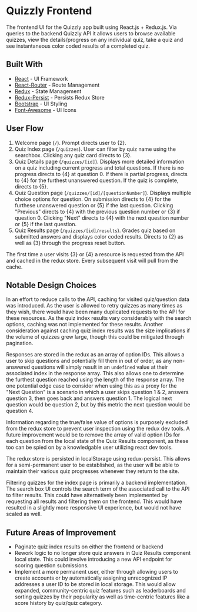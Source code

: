 # Quizzly Frontend

The frontend UI for the Quizzly app built using React.js + Redux.js. Via queries to the backend Quizzly API it allows users to browse available quizzes, view the details/progress on any individual quiz, take a quiz and see instantaneous color coded results of a completed quiz.

## Built With

- [React](https://reactjs.org/docs/getting-started.html) - UI Framework
- [React-Router](https://reactrouter.com/) - Route Management
- [Redux](https://redux.js.org/) - State Management
- [Redux-Persist](https://www.npmjs.com/package/redux-persist) - Persists Redux Store
- [Bootstrap](https://getbootstrap.com/docs/4.5/getting-started/introduction/) - UI Styling
- [Font-Awesome](https://fontawesome.com/) - UI Icons

## User Flow

1. Welcome page (`/`). Prompt directs user to {2}.
2. Quiz Index page (`/quizzes`). User can filter by quiz name using the searchbox. Clicking any quiz card directs to {3}.
3. Quiz Details page (`/quizzes/[id]`). Displays more detailed information on a quiz including current progress and total questions. If there is no progress directs to {4} at question 0. If there is partial progress, directs to {4} for the furthest unanswered question. If the quiz is complete, directs to {5}.
4. Quiz Question page (`/quizzes/[id]/[questionNumber]`). Displays multiple choice options for question. On submission directs to {4} for the furthese unanswered question or {5} if the last question. Clicking "Previous" directs to {4} with the previous question number or {3} if question 0. Clicking "Next" directs to {4} with the next question number or {5} if the last question.
5. Quiz Results page (`/quizzes/[id]/results`). Grades quiz based on submitted answers and displays color coded results. Directs to {2} as well as {3} through the progress reset button.

The first time a user visits {3} or {4} a resource is requested from the API and cached in the redux store. Every subsequent visit will pull from the cache.

## Notable Design Choices

In an effort to reduce calls to the API, caching for visited quiz/question data was introduced. As the user is allowed to retry quizzes as many times as they wish, there would have been many duplicated requests to the API for these resources. As the quiz index results vary considerably with the search options, caching was not implemented for these results. Another consideration against caching quiz index results was the size implications if the volume of quizzes grew large, though this could be mitigated through pagination.

Responses are stored in the redux as an array of option IDs. This allows a user to skip questions and potentially fill them in out of order, as any non-answered questions will simply result in an `undefined` value at their associated index in the response array. This also allows one to determine the furthest question reached using the length of the response array. The one potential edge case to consider when using this as a proxy for the "Next Question" is a scenario in which a user skips question 1 & 2, answers question 3, then goes back and answers question 1. The logical next question would be question 2, but by this metric the next question would be question 4.

Information regarding the true/false value of options is purposely excluded from the redux store to prevent user inspection using the redux dev tools. A future improvement would be to remove the array of valid option IDs for each question from the local state of the Quiz Results component, as these too can be spied on by a knowledgable user utilizing react dev tools.

The redux store is persisted in localStorage using redux-persist. This allows for a semi-permanent user to be established, as the user will be able to maintain their various quiz progresses whenever they return to the site.

Filtering quizzes for the index page is primarily a backend implementation. The search box UI controls the search term of the associated call to the API to filter results. This could have alternatively been implemented by requesting all results and filtering them on the frontend. This would have resulted in a slightly more responsive UI experience, but would not have scaled as well.

## Future Areas of Improvement

- Paginate quiz index results on either the frontend or backend
- Rework logic to no longer store quiz answers in Quiz Results component local state. This could involve introducing a new API endpoint for scoring question submissions.
- Implement a more permanent user, either through allowing users to create accounts or by automatically assigning unrecognized IP addresses a user ID to be stored in local storage. This would allow expanded, community-centric quiz features such as leaderboards and sorting quizzes by their popularity as well as time-centric features like a score history by quiz/quiz category.
